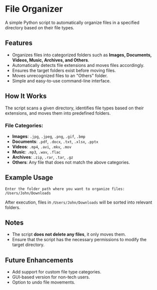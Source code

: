 # File Organizer

A simple Python script to automatically organize files in a specified directory based on their file types.

## Features

- Organizes files into categorized folders such as **Images, Documents, Videos, Music, Archives, and Others**.
- Automatically detects file extensions and moves files accordingly.
- Ensures the target folders exist before moving files.
- Moves unrecognized files to an "Others" folder.
- Simple and easy-to-use command-line interface.

## How It Works

The script scans a given directory, identifies file types based on their extensions, and moves them into predefined folders.

### File Categories:
- **Images**: `.jpg`, `.jpeg`, `.png`, `.gif`, `.bmp`
- **Documents**: `.pdf`, `.docx`, `.txt`, `.xlsx`, `.pptx`
- **Videos**: `.mp4`, `.avi`, `.mkv`, `.mov`
- **Music**: `.mp3`, `.wav`, `.flac`
- **Archives**: `.zip`, `.rar`, `.tar`, `.gz`
- **Others**: Any file that does not match the above categories.

## Example Usage
```
Enter the folder path where you want to organize files: /Users/John/Downloads
```
After execution, files in `/Users/John/Downloads` will be sorted into relevant folders.

## Notes
- The script **does not delete any files**, it only moves them.
- Ensure that the script has the necessary permissions to modify the target directory.

## Future Enhancements
- Add support for custom file type categories.
- GUI-based version for non-tech users.
- Option to undo file movements.
